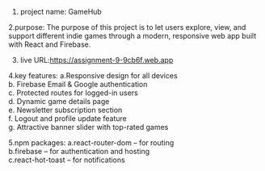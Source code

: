 1. project name: GameHub

2.purpose: The purpose of this project is to let users explore, view, and support different indie games through a modern, responsive web app built with React and Firebase.

3. live URL:https://assignment-9-9cb6f.web.app

4.key features: 
    a.Responsive design for all devices  
    b.  Firebase Email & Google authentication  
    c.  Protected routes for logged-in users  
    d.  Dynamic game details page  
    e.  Newsletter subscription section  
    f.  Logout and profile update feature  
    g. Attractive banner slider with top-rated games

5.npm packages:
    a.react-router-dom – for routing  
    b.firebase – for authentication and hosting   
    c.react-hot-toast – for notifications  